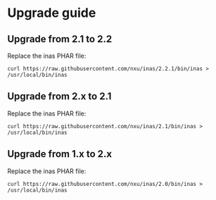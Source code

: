 # Upgrade guide

## Upgrade from 2.1 to 2.2
Replace the inas PHAR file:

```shell
curl https://raw.githubusercontent.com/nxu/inas/2.2.1/bin/inas > /usr/local/bin/inas
```


## Upgrade from 2.x to 2.1
Replace the inas PHAR file:

```shell
curl https://raw.githubusercontent.com/nxu/inas/2.1/bin/inas > /usr/local/bin/inas
```

## Upgrade from 1.x to 2.x
Replace the inas PHAR file:

```shell
curl https://raw.githubusercontent.com/nxu/inas/2.0/bin/inas > /usr/local/bin/inas
```
